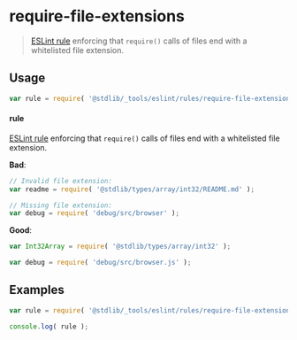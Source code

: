 # require-file-extensions

> [ESLint rule][eslint-rules] enforcing that `require()` calls of files end with a whitelisted file extension.

<section class="intro">

</section>

<!-- /.intro -->

<section class="usage">

## Usage

```javascript
var rule = require( '@stdlib/_tools/eslint/rules/require-file-extensions' );
```

#### rule

[ESLint rule][eslint-rules] enforcing that `require()` calls of files end with a whitelisted file extension.

**Bad**:

<!-- eslint-disable stdlib/require-file-extensions -->

```javascript
// Invalid file extension:
var readme = require( '@stdlib/types/array/int32/README.md' );

// Missing file extension:
var debug = require( 'debug/src/browser' );
```

**Good**:

``` javascript 
var Int32Array = require( '@stdlib/types/array/int32' );

var debug = require( 'debug/src/browser.js' );
```

</section>

<!-- /.usage -->

<section class="examples">

## Examples

```javascript
var rule = require( '@stdlib/_tools/eslint/rules/require-file-extensions' );

console.log( rule );
```

</section>

<!-- /.examples -->

<section class="links">

[eslint-rules]: https://eslint.org/docs/developer-guide/working-with-rules

</section>

<!-- /.links -->
